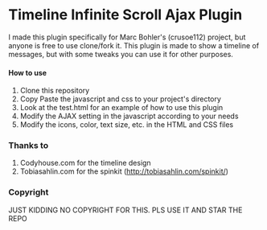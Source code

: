 # Timeline Infinite Scroll Ajax Plugin
I made this plugin specifically for Marc Bohler's (crusoe112) project, but anyone is free to use clone/fork it.
This plugin is made to show a timeline of messages, but with some tweaks you can use it for other purposes.

#### How to use
1. Clone this repository
2. Copy Paste the javascript and css to your project's directory
3. Look at the test.html for an example of how to use this plugin
4. Modify the AJAX setting in the javascript according to your needs
5. Modify the icons, color, text size, etc. in the HTML and CSS files

### Thanks to
1. Codyhouse.com for the timeline design
2. Tobiasahlin.com for the spinkit (http://tobiasahlin.com/spinkit/)

### Copyright
JUST KIDDING NO COPYRIGHT FOR THIS. PLS USE IT AND STAR THE REPO
